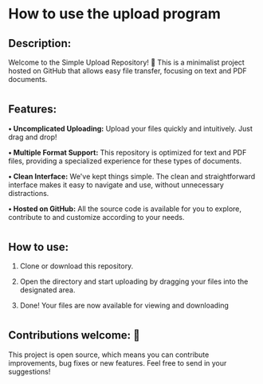 # How to use the upload program
## Description:
Welcome to the Simple Upload Repository! 🚀 This is a minimalist project hosted on GitHub that allows easy file transfer, focusing on text and PDF documents.
#
## Features:
**• Uncomplicated Uploading:** Upload your files quickly and intuitively. Just drag and drop!

**• Multiple Format Support:** This repository is optimized for text and PDF files, providing a specialized experience for these types of documents.

**• Clean Interface:** We've kept things simple. The clean and straightforward interface makes it easy to navigate and use, without unnecessary distractions.

**• Hosted on GitHub:** All the source code is available for you to explore, contribute to and customize according to your needs.
#
## How to use:
1. Clone or download this repository.

2. Open the directory and start uploading by dragging your files into the designated area.

3. Done! Your files are now available for viewing and downloading
#
## Contributions welcome: 🎀

This project is open source, which means you can contribute improvements, bug fixes or new features. Feel free to send in your suggestions!
